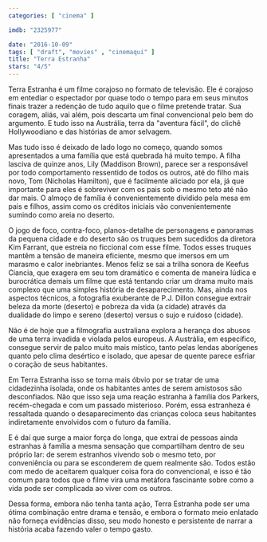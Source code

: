 ```yaml
---
categories: [ "cinema" ]

imdb: "2325977"

date: "2016-10-09"
tags: [ "draft", "movies" , "cinemaqui" ]
title: "Terra Estranha"
stars: "4/5"
---
```

Terra Estranha é um filme corajoso no formato de televisão. Ele é corajoso em entediar o espectador por quase todo o tempo para em seus minutos finais trazer a redenção de tudo aquilo que o filme pretende tratar. Sua coragem, aliás, vai além, pois descarta um final convencional pelo bem do argumento. E tudo isso na Austrália, terra da "aventura fácil", do clichê Hollywoodiano e das histórias de amor selvagem.

Mas tudo isso é deixado de lado logo no começo, quando somos apresentados a uma família que está quebrada há muito tempo. A filha lasciva de quinze anos, Lily (Maddison Brown), parece ser a responsável por todo comportamento ressentido de todos os outros, até do filho mais novo, Tom (Nicholas Hamilton), que é facilmente aliciado por ela, já que importante para eles é sobreviver com os pais sob o mesmo teto até não dar mais. O almoço de família é convenientemente dividido pela mesa em pais e filhos, assim como os créditos iniciais vão convenientemente sumindo como areia no deserto.

O jogo de foco, contra-foco, planos-detalhe de personagens e panoramas da pequena cidade e do deserto são os truques bem sucedidos da diretora Kim Farrant, que estreia no ficcional com esse filme. Todos esses truques mantêm a tensão de maneira eficiente, mesmo que imersos em um marasmo e calor inebriantes. Menos feliz se sai a trilha sonora de Keefus Ciancia, que exagera em seu tom dramático e comenta de maneira lúdica e burocrática demais um filme que está tentando criar um drama muito mais complexo que uma simples história de desaparecimento. Mas, ainda nos aspectos técnicos, a fotografia exuberante de P.J. Dillon consegue extrair beleza da morte (deserto) e pobreza da vida (a cidade) através da dualidade do limpo e sereno (deserto) versus o sujo e ruidoso (cidade).

Não é de hoje que a filmografia australiana explora a herança dos abusos de uma terra invadida e violada pelos europeus. A Austrália, em específico, consegue servir de palco muito mais místico, tanto pelas lendas aborígenes quanto pelo clima desértico e isolado, que apesar de quente parece esfriar o coração de seus habitantes.

Em Terra Estranha isso se torna mais óbvio por se tratar de uma cidadezinha isolada, onde os habitantes antes de serem amistosos são desconfiados. Não que isso seja uma reação estranha à família dos Parkers, recém-chegada e com um passado misterioso. Porém, essa estranheza é ressaltada quando o desaparecimento das crianças coloca seus habitantes indiretamente envolvidos com o futuro da família.

E é daí que surge a maior força do longa, que extrai de pessoas ainda estranhas à família a mesma sensação que compartilham dentro de seu próprio lar: de serem estranhos vivendo sob o mesmo teto, por conveniência ou para se esconderem de quem realmente são. Todos estão com medo de aceitarem qualquer coisa fora do convencional, e isso é tão comum para todos que o filme vira uma metáfora fascinante sobre como a vida pode ser complicada ao viver com os outros.

Dessa forma, embora não tenha tanta ação, Terra Estranha pode ser uma ótima combinação entre drama e tensão, e embora o formato meio enlatado não forneça evidências disso, seu modo honesto e persistente de narrar a história acaba fazendo valer o tempo gasto.
